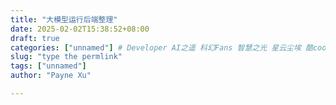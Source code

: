 ```yaml
---
title: "大模型运行后端整理"
date: 2025-02-02T15:38:52+08:00
draft: true
categories: ["unnamed"] # Developer AI之遥 科幻Fans 智慧之光 星云尘埃 酷cool玩 读书 随笔
slug: "type the permlink"
tags: ["unnamed"]
author: "Payne Xu"

---
```

